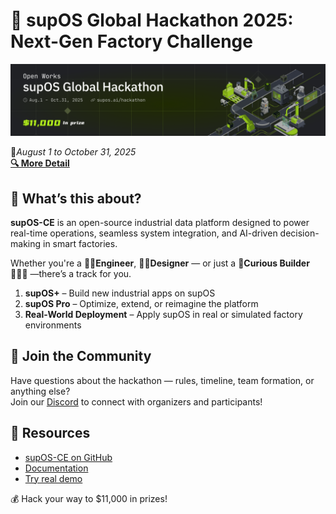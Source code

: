 # 🏁 supOS Global Hackathon 2025: Next-Gen Factory Challenge  
[![supOS Hackathon Banner](./20250807-170635.png)](https://supos.ai/hackathon)

📅*August 1 to October 31, 2025*  
[**🔍 More Detail**](https://supos.ai/hackathon)

## 🎯 What’s this about?

**supOS-CE** is an open-source industrial data platform designed to power real-time operations, seamless system integration, and AI-driven decision-making in smart factories.

Whether you're a **🧑‍💻Engineer**, **🧑‍🎨Designer** — or just a **🤵Curious Builder👩🏻‍🔬** —there’s a track for you.
1. **supOS+** – Build new industrial apps on supOS  
2. **supOS Pro** – Optimize, extend, or reimagine the platform
3. **Real-World Deployment** – Apply supOS in real or simulated factory environments

## 👥 Join the Community

Have questions about the hackathon — rules, timeline, team formation, or anything else?  
Join our [Discord](https://discord.gg/K92gcRWabU) to connect with organizers and participants!

## 🧠 Resources

- [supOS-CE on GitHub](https://github.com/FREEZONEX/supOS-CE)  
- [Documentation](https://suposcommunity.vercel.app)  
- [Try real demo](https://supos.ai/trial)  

💰 Hack your way to $11,000 in prizes!

